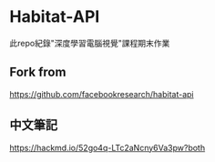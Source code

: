 Habitat-API
==============================
此repo紀錄"深度學習電腦視覺"課程期末作業

## Fork from
https://github.com/facebookresearch/habitat-api

## 中文筆記
https://hackmd.io/52go4q-LTc2aNcny6Va3pw?both